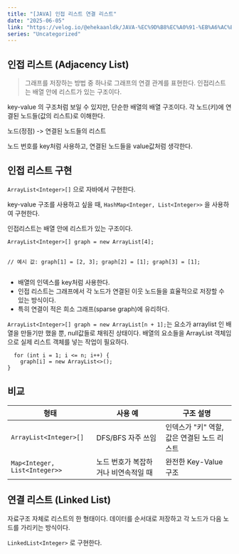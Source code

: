 ```yaml
---
title: "[JAVA] 인접 리스트 연결 리스트"
date: "2025-06-05"
link: "https://velog.io/@ehekaanldk/JAVA-%EC%9D%B8%EC%A0%91-%EB%A6%AC%EC%8A%A4%ED%8A%B8-%EC%97%B0%EA%B2%B0-%EB%A6%AC%EC%8A%A4%ED%8A%B8"
series: "Uncategorized"
---
```


<h2 id="인접-리스트-adjacency-list">인접 리스트 (Adjacency List)</h2>
<blockquote>
<p>그래프를 저장하는 방법 중 하나로 그래프의 연결 관계를 표현한다.
인접리스트는 배열 안에 리스트가 있는 구조이다. </p>
</blockquote>
<p>key-value 의 구조처럼 보일 수 있지만, 단순한 배열의 배열 구조이다. 
각 노드(키)에 연결된 노드들(값의 리스트)로 이해한다. </p>
<p>노드(정점) -&gt; 연결된 노드들의 리스트</p>
<p>노드 번호를 key처럼 사용하고,
연결된 노드들을 value값처럼 생각한다. </p>
<h2 id="인접-리스트-구현">인접 리스트 구현</h2>
<p><code>ArrayList&lt;Integer&gt;[]</code> 으로 자바에서 구현한다. </p>
<p>key-value 구조를 사용하고 싶을 때,
<code>HashMap&lt;Integer, List&lt;Integer&gt;&gt;</code> 을 사용하여 구현한다. </p>
<p>인접리스트는 배열 안에 리스트가 있는 구조이다. </p>
<pre><code>ArrayList&lt;Integer&gt;[] graph = new ArrayList[4];

// 예시 값:
graph[1] = [2, 3];
graph[2] = [1];
graph[3] = [1];
</code></pre><ul>
<li>배열의 인덱스를 key처럼 사용한다.</li>
<li>인접 리스트는 그래프에서 각 노드가 연결된 이웃 노드들을 효율적으로 저장할 수 있는 방식이다.</li>
<li>특히 연결이 적은 희소 그래프(sparse graph)에 유리하다.</li>
</ul>
<p><code>ArrayList&lt;Integer&gt;[] graph = new ArrayList[n + 1];</code>는  요소가 arraylist 인 배열을 만들기만 했을 뿐, null값들로 채워진 상태이다.
배열의 요소들을 ArrayList 객체임으로 실제 리스트 객체를 넣는 작업이 필요하다. </p>
<pre><code>  for (int i = 1; i &lt;= n; i++) {
    graph[i] = new ArrayList&lt;&gt;();
}
</code></pre><h2 id="비교">비교</h2>
<table>
<thead>
<tr>
<th>형태</th>
<th>사용 예</th>
<th>구조 설명</th>
</tr>
</thead>
<tbody><tr>
<td><code>ArrayList&lt;Integer&gt;[]</code></td>
<td>DFS/BFS 자주 쓰임</td>
<td>인덱스가 &quot;키&quot; 역할, 값은 연결된 노드 리스트</td>
</tr>
<tr>
<td><code>Map&lt;Integer, List&lt;Integer&gt;&gt;</code></td>
<td>노드 번호가 복잡하거나 비연속적일 때</td>
<td>완전한 Key-Value 구조</td>
</tr>
</tbody></table>
<h2 id="연결-리스트-linked-list">연결 리스트 (Linked List)</h2>
<p>자료구조 자체로 리스트의 한 형태이다. 
데이터를 순서대로 저장하고 각 노드가 다음 노드를 가리키는 방식이다. </p>
<p><code>LinkedList&lt;Integer&gt;</code> 로 구현한다.</p>
